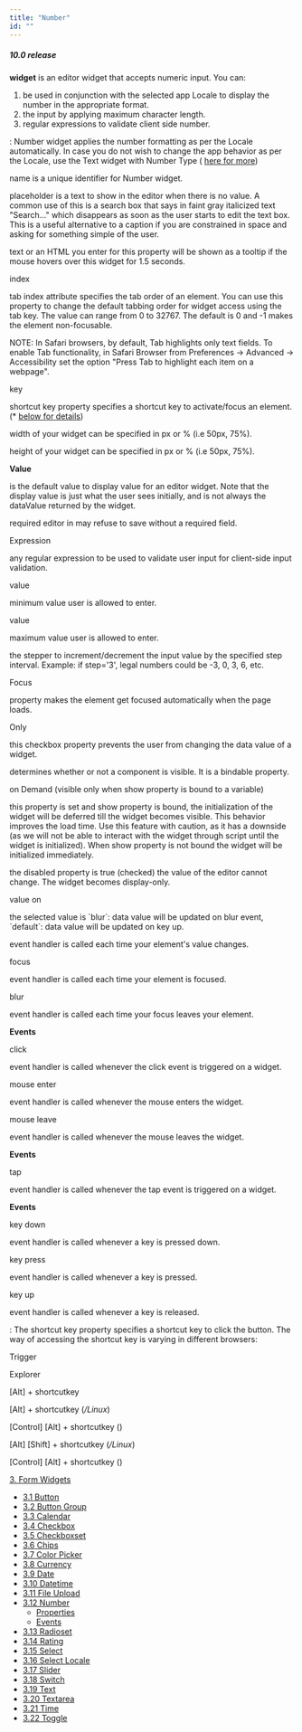 ```yaml
---
title: "Number"
id: ""
---
```


##### 10.0 release

**widget** is an editor widget that accepts numeric input. You can:

1. be used in conjunction with the selected app Locale to display the number in the appropriate format.
2. the input by applying maximum character length.
3. regular expressions to validate client side number.

: Number widget applies the number formatting as per the Locale automatically. In case you do not wish to change the app behavior as per the Locale, use the Text widget with Number Type ( [here for more](/learn/app-development/widgets/form-widgets/text/))

name is a unique identifier for Number widget.

placeholder is a text to show in the editor when there is no value. A common use of this is a search box that says in faint gray italicized text "Search..." which disappears as soon as the user starts to edit the text box. This is a useful alternative to a caption if you are constrained in space and asking for something simple of the user.

text or an HTML you enter for this property will be shown as a tooltip if the mouse hovers over this widget for 1.5 seconds.

index

tab index attribute specifies the tab order of an element. You can use this property to change the default tabbing order for widget access using the tab key. The value can range from 0 to 32767. The default is 0 and -1 makes the element non-focusable.

NOTE: In Safari browsers, by default, Tab highlights only text fields. To enable Tab functionality, in Safari Browser from Preferences -> Advanced -> Accessibility set the option "Press Tab to highlight each item on a webpage".

key

shortcut key property specifies a shortcut key to activate/focus an element. (\* [below for details](#shortcut))

width of your widget can be specified in px or % (i.e 50px, 75%).

height of your widget can be specified in px or % (i.e 50px, 75%).

**Value**

is the default value to display value for an editor widget. Note that the display value is just what the user sees initially, and is not always the dataValue returned by the widget.

required editor in may refuse to save without a required field.

Expression

any regular expression to be used to validate user input for client-side input validation.

value

minimum value user is allowed to enter.

value

maximum value user is allowed to enter.

the stepper to increment/decrement the input value by the specified step interval. Example: if step='3', legal numbers could be -3, 0, 3, 6, etc.

Focus

property makes the element get focused automatically when the page loads.

Only

this checkbox property prevents the user from changing the data value of a widget.

determines whether or not a component is visible. It is a bindable property.

on Demand (visible only when show property is bound to a variable)

this property is set and show property is bound, the initialization of the widget will be deferred till the widget becomes visible. This behavior improves the load time. Use this feature with caution, as it has a downside (as we will not be able to interact with the widget through script until the widget is initialized). When show property is not bound the widget will be initialized immediately.

the disabled property is true (checked) the value of the editor cannot change. The widget becomes display-only.

value on

the selected value is \`blur\`: data value will be updated on blur event, \`default\`: data value will be updated on key up.

event handler is called each time your element's value changes.

focus

event handler is called each time your element is focused.

blur

event handler is called each time your focus leaves your element.

**Events**

click

event handler is called whenever the click event is triggered on a widget.

mouse enter

event handler is called whenever the mouse enters the widget.

mouse leave

event handler is called whenever the mouse leaves the widget.

**Events**

tap

event handler is called whenever the tap event is triggered on a widget.

**Events**

key down

event handler is called whenever a key is pressed down.

key press

event handler is called whenever a key is pressed.

key up

event handler is called whenever a key is released.

: The shortcut key property specifies a shortcut key to click the button. The way of accessing the shortcut key is varying in different browsers:

Trigger

Explorer

\[Alt\] + shortcutkey

\[Alt\] + shortcutkey (_/Linux_)

\[Control\] \[Alt\] + shortcutkey ()

\[Alt\] \[Shift\] + shortcutkey (_/Linux_)

\[Control\] \[Alt\] + shortcutkey ()

[3\. Form Widgets](/learn/app-development/widgets/widget-library/#form)

- [3.1 Button](/learn/app-development/widgets/form/button/)
- [3.2 Button Group](/learn/app-development/widgets/form/button-group/)
- [3.3 Calendar](/learn/app-development/widgets/form/calendar/)
- [3.4 Checkbox](/learn/app-development/widgets/form/checkbox/)
- [3.5 Checkboxset](/learn/app-development/widgets/form/checkboxset/)
- [3.6 Chips](/learn/app-development/widgets/form-widgets/chips/)
- [3.7 Color Picker](/learn/app-development/widgets/form/color-picker/)
- [3.8 Currency](/learn/app-development/widgets/form/currency/)
- [3.9 Date](/learn/app-development/widgets/form-widgets/date-time-datetime/)
- [3.10 Datetime](/learn/app-development/widgets/form-widgets/date-time-datetime/)
- [3.11 File Upload](/learn/app-development/widgets/form/file-upload/)
- [3.12 Number](#)
    - [Properties](#properties)
    - [Events](#events)
- [3.13 Radioset](/learn/app-development/widgets/form/radioset/)
- [3.14 Rating](/learn/app-development/widgets/form/rating/)
- [3.15 Select](/learn/app-development/widgets/form/select/)
- [3.16 Select Locale](/learn/app-development/widgets/form/select-locale/)
- [3.17 Slider](/learn/app-development/widgets/form/slider/)
- [3.18 Switch](/learn/app-development/widgets/form/switch/)
- [3.19 Text](/learn/app-development/widgets/form/text/)
- [3.20 Textarea](/learn/app-development/widgets/form/textarea/)
- [3.21 Time](/learn/app-development/widgets/form-widgets/date-time-datetime/)
- [3.22 Toggle](/learn/app-development/widgets/form/toggle/)
